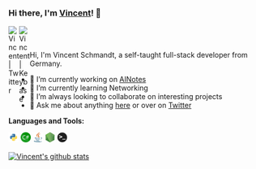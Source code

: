 ### Hi there, I'm [Vincent](https://vincentscode.de)! 👋

<a href="https://twitter.com/vincentscode">
  <img align="left" alt="Vincent | Twitter" width="21px" src="https://raw.githubusercontent.com/anuraghazra/anuraghazra/master/assets/twitter.svg" />
</a>
<a href="https://keybase.io/vincentscode">
  <img align="left" alt="Vincent | Keybase" width="21px" src="https://keybase.io/images/icons/icon-keybase-logo-48.png" />
</a>

<br />
<br />

Hi, I'm Vincent Schmandt, a self-taught full-stack developer from Germany.

- 🔭 I’m currently working on [AINotes](https://www.ainotes.xyz/)
- 🌱 I’m currently learning Networking
- 👯 I’m always looking to collaborate on interesting projects
- 💬 Ask me about anything [here](https://github.com/vincentscode/vincentscode/issues) or over on [Twitter](https://twitter.com/vincentscode)

**Languages and Tools:**

<code><img height="20" src="https://raw.githubusercontent.com/github/explore/80688e429a7d4ef2fca1e82350fe8e3517d3494d/topics/python/python.png"></code>
<code><img height="20" src="https://raw.githubusercontent.com/github/explore/80688e429a7d4ef2fca1e82350fe8e3517d3494d/topics/csharp/csharp.png"></code>
<code><img height="20" src="https://raw.githubusercontent.com/github/explore/80688e429a7d4ef2fca1e82350fe8e3517d3494d/topics/java/java.png"></code>
<code><img height="20" src="https://raw.githubusercontent.com/github/explore/80688e429a7d4ef2fca1e82350fe8e3517d3494d/topics/nodejs/nodejs.png"></code>
<code><img height="20" src="https://raw.githubusercontent.com/github/explore/80688e429a7d4ef2fca1e82350fe8e3517d3494d/topics/terminal/terminal.png"></code>

<a href="https://github.com/vincentscode?tab=repositories">
  <img align="center" src="https://github-readme-stats.vercel.app/api?username=vincentscode&show_icons=true&include_all_commits=true&theme=default_repocard&count_private=true" alt="Vincent's github stats" />
</a>
